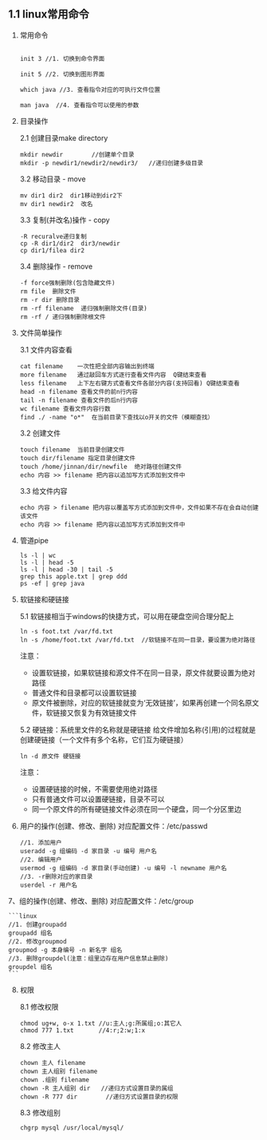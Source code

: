 ## 1.1 linux常用命令

1.  常用命令

    ```linux
    
    init 3 //1. 切换到命令界面
    
    init 5 //2. 切换到图形界面
    
    which java //3. 查看指令对应的可执行文件位置
    
    man java  //4. 查看指令可以使用的参数
    ```
    
2. 目录操作

    2.1 创建目录make directory
    
    ```linux
    mkdir newdir		//创建单个目录
    mkdir -p newdir1/newdir2/newdir3/ 	//递归创建多级目录
    ```
    
    3.2 移动目录 - move
    
    ```linux
    mv dir1 dir2  dir1移动到dir2下
    mv dir1 newdir2  改名
    ```
    
    
    3.3 复制(并改名)操作 - copy
    
    ```linux
    -R recuralve递归复制
    cp -R dir1/dir2  dir3/newdir
    cp dir1/filea dir2
    ```
    
    3.4 删除操作 - remove
    
    ```linux
    -f force强制删除(包含隐藏文件)
    rm file  删除文件
    rm -r dir 删除目录
    rm -rf filename  递归强制删除文件(目录)
    rm -rf / 递归强制删除根文件
    ```


3. 文件简单操作

    3.1 文件内容查看
    
    ```linux
    cat filename	一次性把全部内容输出到终端
    more filename	通过敲回车方式逐行查看文件内容  Q键结束查看
    less filename	上下左右键方式查看文件各部分内容(支持回看) Q键结束查看
    head -n filename 查看文件的前n行内容
    tail -n filename 查看文件的后n行内容
    wc filename 查看文件内容行数
    find ./ -name "o*"  在当前目录下查找以o开关的文件（模糊查找）
    ```
    
    3.2 创建文件
    
    ```linux
    touch filename	当前目录创建文件
    touch dir/filename 指定目录创建文件
    touch /home/jinnan/dir/newfile	绝对路径创建文件
    echo 内容 >> filename 把内容以追加写方式添加到文件中
    ```
    
    3.3 给文件内容
    
    ```linux
    echo 内容 > filename 把内容以覆盖写方式添加到文件中，文件如果不存在会自动创建该文件
    echo 内容 >> filename 把内容以追加写方式添加到文件中
    ```


4. 管道pipe

    ```linux
    ls -l | wc
    ls -l | head -5
    ls -l | head -30 | tail -5
    grep this apple.txt | grep ddd
    ps -ef | grep java
    ```



5. 软链接和硬链接

    5.1 软链接相当于windows的快捷方式，可以用在硬盘空间合理分配上
    
    ```linux
    ln -s foot.txt /var/fd.txt
    ln -s /home/foot.txt /var/fd.txt  //软链接不在同一目录，要设置为绝对路径
    ```
    
    注意：
    * 设置软链接，如果软链接和源文件不在同一目录，原文件就要设置为绝对路径
    * 普通文件和目录都可以设置软链接
    * 原文件被删除，对应的软链接就变为‘无效链接’，如果再创建一个同名原文件，软链接又恢复为有效链接文件
    
    
    5.2 硬链接：系统里文件的名称就是硬链接
    给文件增加名称(引用)的过程就是创建硬链接（一个文件有多个名称，它们互为硬链接）
    
    ```linux
    ln -d 原文件 硬链接
    ```
    
    注意：
    * 设置硬链接的时候，不需要使用绝对路径
    * 只有普通文件可以设置硬链接，目录不可以
    * 同一个原文件的所有硬链接文件必须在同一个硬盘，同一个分区里边

6. 用户的操作(创建、修改、删除) 对应配置文件：/etc/passwd

    ```linux
    //1. 添加用户
    useradd -g 组编码 -d 家目录 -u 编号 用户名  
    //2. 编辑用户   
    usermod -g 组编码 -d 家目录(手动创建) -u 编号 -l newname 用户名 
    //3. -r删除对应的家目录   
    userdel -r 用户名       
    ```

7、组的操作(创建、修改、删除) 对应配置文件：/etc/group

    ```linux
    //1. 创建groupadd
    groupadd 组名
    //2. 修改groupmod   
    groupmod -g 本身编号 -n 新名字 组名
    //3. 删除groupdel(注意：组里边存在用户信息禁止删除)
    groupdel 组名
    ```
    
8. 权限

    8.1 修改权限
    
    ```linux
    chmod ug+w, o-x 1.txt //u:主人;g:所属组;o:其它人
    chmod 777 1.txt       //4:r;2:w;1:x
    ```
    
    8.2 修改主人
    
    ```linux
    chown 主人 filename
    chown 主人组别 filename
    chown .组别 filename
    chown -R 主人组别 dir	//递归方式设置目录的属组
    chown -R 777 dir	    //递归方式设置目录的权限
    ```
    
    8.3 修改组别
    
    ```linux
    chgrp mysql /usr/local/mysql/
    ```

